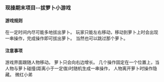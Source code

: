 ﻿### 现操期末项目--拔萝卜小游戏

#### 游戏规则
在一定时间内尽可能多地拔出萝卜。
玩家只能左右移动，移动到萝卜上时会出现一串操作，完成操作即可拔出萝卜。
当然也可以跳过那个萝卜。

#### 注意事项
游戏界面跟随人物移动。
萝卜只会向右边增长。
几个操作固定在一个位置上，当人物与萝卜碰撞(距离小于一定值)时随机生成一串操作，
人物离开萝卜时操作隐藏。
微红小弟

